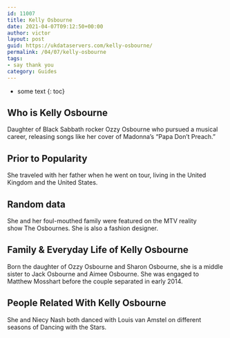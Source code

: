 ```yaml
---
id: 11007
title: Kelly Osbourne
date: 2021-04-07T09:12:50+00:00
author: victor
layout: post
guid: https://ukdataservers.com/kelly-osbourne/
permalink: /04/07/kelly-osbourne
tags:
- say thank you
category: Guides
---
```


* some text
{: toc}


## Who is Kelly Osbourne



Daughter of Black Sabbath rocker Ozzy Osbourne who pursued a musical career, releasing songs like her cover of Madonna&#8217;s &#8220;Papa Don&#8217;t Preach.&#8221;

                
                
                
## Prior to Popularity



She traveled with her father when he went on tour, living in the United Kingdom and the United States.

                
                
                
## Random data



She and her foul-mouthed family were featured on the MTV reality show The Osbournes. She is also a fashion designer.

                
                
                
## Family & Everyday Life of Kelly Osbourne



Born the daughter of Ozzy Osbourne and Sharon Osbourne, she is a middle sister to Jack Osbourne and Aimee Osbourne. She was engaged to Matthew Mosshart before the couple separated in early 2014.

                
                
                
## People Related With Kelly Osbourne



She and Niecy Nash both danced with Louis van Amstel on different seasons of Dancing with the Stars.

                
              
            
          
          
          